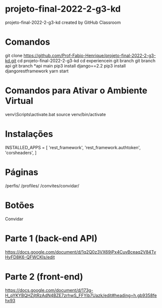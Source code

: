 # projeto-final-2022-2-g3-kd
projeto-final-2022-2-g3-kd created by GitHub Classroom

# Comandos

git clone https://github.com/Prof-Fabio-Henrique/projeto-final-2022-2-g3-kd.git
cd projeto-final-2022-2-g3-kd
cd experiencein
git branch
git branch api
git branch 
*api
main
pip3 install django==2.2 
pip3 install djangorestframework
yarn start

# Comandos para Ativar o Ambiente Virtual
venv\Scripts\activate.bat
source venv/bin/activate

# Instalações 

INSTALLED_APPS = [
    'rest_framework',
    'rest_framework.authtoken',
    'corsheaders',
]

# Páginas
/perfis/
/profiles/
/convites/convidar/

# Botões
Convidar

# Parte 1 (back-end API)
https://docs.google.com/document/d/1q2Q0z3VX69jPx4CuvBceaq2V84TvHyFD8K6-QFWCKIs/edit

# Parte 2 (front-end)
https://docs.google.com/document/d/173g-H_pYKYBQHZjItRzAdN4BZE7zrhwS_FFYib7Uazk/edit#heading=h.gb9358fehx93